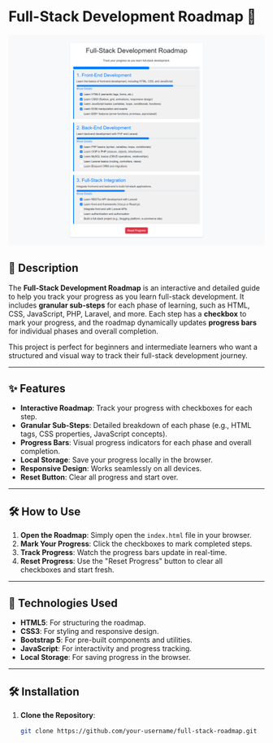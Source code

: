# Full-Stack Development Roadmap 🚀

![Project Screenshot](./screenshot.png) <!-- Add a screenshot of your project here -->

## 📝 Description

The **Full-Stack Development Roadmap** is an interactive and detailed guide to help you track your progress as you learn full-stack development. It includes **granular sub-steps** for each phase of learning, such as HTML, CSS, JavaScript, PHP, Laravel, and more. Each step has a **checkbox** to mark your progress, and the roadmap dynamically updates **progress bars** for individual phases and overall completion.

This project is perfect for beginners and intermediate learners who want a structured and visual way to track their full-stack development journey.

---

## ✨ Features

- **Interactive Roadmap**: Track your progress with checkboxes for each step.
- **Granular Sub-Steps**: Detailed breakdown of each phase (e.g., HTML tags, CSS properties, JavaScript concepts).
- **Progress Bars**: Visual progress indicators for each phase and overall completion.
- **Local Storage**: Save your progress locally in the browser.
- **Responsive Design**: Works seamlessly on all devices.
- **Reset Button**: Clear all progress and start over.

---

## 🛠️ How to Use

1. **Open the Roadmap**: Simply open the `index.html` file in your browser.
2. **Mark Your Progress**: Click the checkboxes to mark completed steps.
3. **Track Progress**: Watch the progress bars update in real-time.
4. **Reset Progress**: Use the "Reset Progress" button to clear all checkboxes and start fresh.

---

## 🚀 Technologies Used

- **HTML5**: For structuring the roadmap.
- **CSS3**: For styling and responsive design.
- **Bootstrap 5**: For pre-built components and utilities.
- **JavaScript**: For interactivity and progress tracking.
- **Local Storage**: For saving progress in the browser.

---

## 🛠️ Installation

1. **Clone the Repository**:
   ```bash
   git clone https://github.com/your-username/full-stack-roadmap.git
